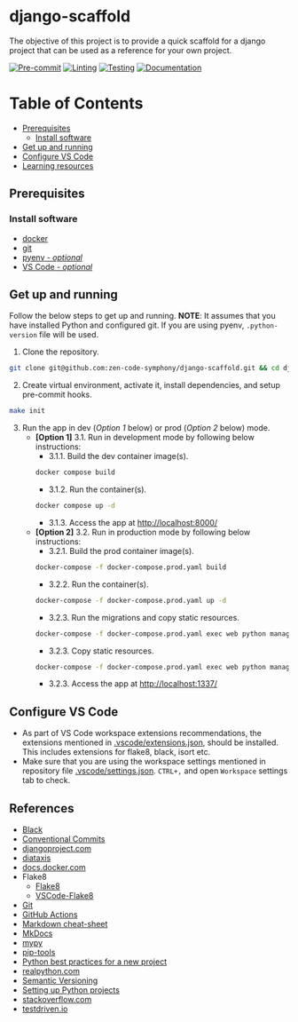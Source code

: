 # django-scaffold

The objective of this project is to provide a quick scaffold for a django project that can be used as a reference for your own project.

[![Pre-commit](https://github.com/zen-code-symphony/django-scaffold/actions/workflows/pre-commit.yml/badge.svg)](https://github.com/zen-code-symphony/django-scaffold/actions/workflows/pre-commit.yml)
[![Linting](https://github.com/zen-code-symphony/django-scaffold/actions/workflows/lint.yml/badge.svg)](https://github.com/zen-code-symphony/django-scaffold/actions/workflows/lint.yml)
[![Testing](https://github.com/zen-code-symphony/django-scaffold/actions/workflows/test.yml/badge.svg)](https://github.com/zen-code-symphony/django-scaffold/actions/workflows/test.yml)
[![Documentation](https://github.com/zen-code-symphony/django-scaffold/actions/workflows/docs-pages.yml/badge.svg)](https://github.com/zen-code-symphony/django-scaffold/actions/workflows/docs-pages.yml)

# Table of Contents
- [Prerequisites](#prerequisites)
  - [Install software](#install-software)
- [Get up and running](#get-up-and-running)
- [Configure VS Code](#configure-vs-code)
- [Learning resources](#learning-resources)


## Prerequisites

### Install software
- [docker](https://docs.docker.com/get-docker/)
- [git](https://git-scm.com/downloads)
- [pyenv - _optional_](https://github.com/pyenv/pyenv)
- [VS Code - _optional_](https://code.visualstudio.com/download)


## Get up and running

Follow the below steps to get up and running. **NOTE**: It assumes that you have installed Python and configured git. If you are using pyenv, `.python-version` file will be used.

1. Clone the repository.
```sh
git clone git@github.com:zen-code-symphony/django-scaffold.git && cd django-scaffold
```
2. Create virtual environment, activate it, install dependencies, and setup pre-commit hooks.
```sh
make init
```
3. Run the app in dev (*Option 1* below) or prod (*Option 2* below) mode.
    * **[Option 1]** 3.1. Run in development mode by following below instructions:
      * 3.1.1. Build the dev container image(s).
      ```sh
      docker compose build
      ```
      * 3.1.2. Run the container(s).
      ```sh
      docker compose up -d
      ```
      * 3.1.3. Access the app at [http://localhost:8000/](http://localhost:8000/)
    * **[Option 2]** 3.2. Run in production mode by following below instructions:
        * 3.2.1. Build the prod container image(s).
        ```sh
        docker-compose -f docker-compose.prod.yaml build
        ```
        * 3.2.2. Run the container(s).
        ```sh
        docker-compose -f docker-compose.prod.yaml up -d
        ```
        * 3.2.3. Run the migrations and copy static resources.
        ```sh
        docker-compose -f docker-compose.prod.yaml exec web python manage.py migrate --noinput
        ```
        * 3.2.3. Copy static resources.
        ```sh
        docker-compose -f docker-compose.prod.yaml exec web python manage.py collectstatic --no-input --clear
        ```
        * 3.2.3. Access the app at [http://localhost:1337/](http://localhost:1337/)


## Configure VS Code
  - As part of VS Code workspace extensions recommendations, the extensions mentioned in [.vscode/extensions.json](./.vscode/extensions.json), should be installed. This includes extensions for flake8, black, isort etc.
  - Make sure that you are using the workspace settings mentioned in repository file [.vscode/settings.json](./.vscode/settings.json). `CTRL+,` and open `Workspace` settings tab to check.

## References
* [Black](https://black.readthedocs.io/en/stable/index.html)
* [Conventional Commits](https://www.conventionalcommits.org/)
* [djangoproject.com](https://www.djangoproject.com/)
* [diataxis](https://diataxis.fr/)
* [docs.docker.com](https://docs.docker.com/)
* Flake8
  - [Flake8](https://flake8.pycqa.org/en/latest/index.html)
  - [VSCode-Flake8](https://github.com/microsoft/vscode-flake8)
* [Git](https://git-scm.com/book/en/v2)
* [GitHub Actions](https://docs.github.com/en/actions)
* [Markdown cheat-sheet](https://www.markdownguide.org/cheat-sheet/)
* [MkDocs](https://www.mkdocs.org/)
* [mypy](https://mypy.readthedocs.io/en/stable/index.html)
* [pip-tools](https://pip-tools.readthedocs.io/en/latest/)
* [Python best practices for a new project ](https://mitelman.engineering/blog/python-best-practice/automating-python-best-practices-for-a-new-project/)
* [realpython.com](https://realpython.com/)
* [Semantic Versioning](https://semver.org/)
* [Setting up Python projects](https://towardsdatascience.com/setting-up-python-projects-part-i-408603868c08)
* [stackoverflow.com](https://stackoverflow.com/)
* [testdriven.io](https://testdriven.io/)
